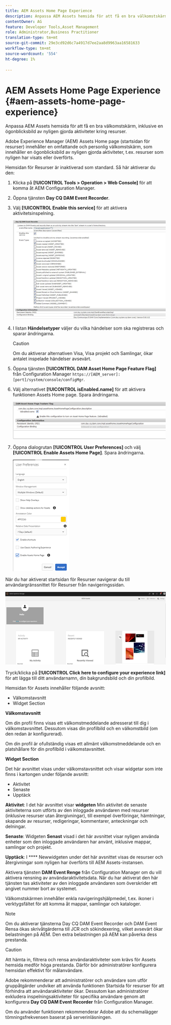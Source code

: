 ```yaml
---
title: AEM Assets Home Page Experience
description: Anpassa AEM Assets hemsida för att få en bra välkomstskärm, inklusive en ögonblicksbild av nyligen gjorda aktiviteter kring resurser.
contentOwner: AG
feature: Developer Tools,Asset Management
role: Administrator,Business Practitioner
translation-type: tm+mt
source-git-commit: 29e3cd92d6c7a4917d7ee2aa8d9963aa16581633
workflow-type: tm+mt
source-wordcount: '554'
ht-degree: 1%

---
```



# AEM Assets Home Page Experience {#aem-assets-home-page-experience}

Anpassa AEM Assets hemsida för att få en bra välkomstskärm, inklusive en ögonblicksbild av nyligen gjorda aktiviteter kring resurser.

Adobe Experience Manager (AEM) Assets Home page (startsidan för resurser) innehåller en omfattande och personlig välkomstskärm, som innehåller en ögonblicksbild av nyligen gjorda aktiviteter, t.ex. resurser som nyligen har visats eller överförts.

Hemsidan för Resurser är inaktiverad som standard. Så här aktiverar du den:

1. Klicka på **[!UICONTROL Tools > Operation > Web Console]** för att komma åt AEM Configuration Manager.
1. Öppna tjänsten **Day CQ DAM Event Recorder**.
1. Välj **[!UICONTROL Enable this service]** för att aktivera aktivitetsinspelning.

   ![chlimage_1-250](assets/chlimage_1-250.png)

1. I listan **Händelsetyper** väljer du vilka händelser som ska registreras och sparar ändringarna.

   >[!CAUTION]
   >
   >Om du aktiverar alternativen Visa, Visa projekt och Samlingar, ökar antalet inspelade händelser avsevärt.

1. Öppna tjänsten **[!UICONTROL DAM Asset Home Page Feature Flag]** från Configuration Manager `https://[AEM_server]:[port]/system/console/configMgr`.
1. Välj alternativet **[!UICONTROL isEnabled.name]** för att aktivera funktionen Assets Home page. Spara ändringarna.

   ![chlimage_1-251](assets/chlimage_1-251.png)

1. Öppna dialogrutan **[!UICONTROL User Preferences]** och välj **[!UICONTROL Enable Assets Home Page]**. Spara ändringarna.

   ![user_preferences](assets/user_preferences.png)

När du har aktiverat startsidan för Resurser navigerar du till användargränssnittet för Resurser från navigeringssidan.

![home_page](assets/home_page.png)

Tryck/klicka på **[!UICONTROL Click here to configure your experience link]** för att lägga till ditt användarnamn, din bakgrundsbild och din profilbild.

Hemsidan för Assets innehåller följande avsnitt:

* Välkomstavsnitt
* Widget Section

**Välkomstavsnitt**

Om din profil finns visas ett välkomstmeddelande adresserat till dig i välkomstavsnittet. Dessutom visas din profilbild och en välkomstbild (om den redan är konfigurerad).

Om din profil är ofullständig visas ett allmänt välkomstmeddelande och en platshållare för din profilbild i välkomstavsnittet.

**Widget Section**

Det här avsnittet visas under välkomstavsnittet och visar widgetar som inte finns i kartongen under följande avsnitt:

* Aktivitet
* Senaste
* Upptäck

**Aktivitet**: I det här avsnittet visar  **widgeten** Min aktivitet de senaste aktiviteterna som utförts av den inloggade användaren med resurser (inklusive resurser utan återgivningar), till exempel överföringar, hämtningar, skapande av resurser, redigeringar, kommentarer, anteckningar och delningar.

**Senaste**: Widgeten  **Senast** visad i det här avsnittet visar nyligen använda enheter som den inloggade användaren har använt, inklusive mappar, samlingar och projekt.

**Upptäck**: I  **** Newwidgeten under det här avsnittet visas de resurser och återgivningar som nyligen har överförts till AEM Assets-instansen.

Aktivera tjänsten **DAM Event Renge** från Configuration Manager om du vill aktivera rensning av användaraktivitetsdata. När du har aktiverat den här tjänsten tas aktiviteter av den inloggade användaren som överskrider ett angivet nummer bort av systemet.

Välkomstskärmen innehåller enkla navigeringshjälpmedel, t.ex. ikoner i verktygsfältet för att komma åt mappar, samlingar och kataloger.

>[!NOTE]
>
>Om du aktiverar tjänsterna Day CQ DAM Event Recorder och DAM Event Rensa ökas skrivåtgärderna till JCR och sökindexering, vilket avsevärt ökar belastningen på AEM. Den extra belastningen på AEM kan påverka dess prestanda.

>[!CAUTION]
>
>Att hämta in, filtrera och rensa användaraktiviteter som krävs för Assets hemsida medför höga prestanda. Därför bör administratörer konfigurera hemsidan effektivt för målanvändare.
>
>Adobe rekommenderar att administratörer och användare som utför gruppåtgärder undviker att använda funktionen Startsida för resurser för att förhindra att användaraktiviteter ökar. Dessutom kan administratörer exkludera inspelningsaktiviteter för specifika användare genom att konfigurera **Day CQ DAM Event Recorder** från Configuration Manager.
>
>Om du använder funktionen rekommenderar Adobe att du schemalägger tömningsfrekvensen baserat på serverinläsningen.
